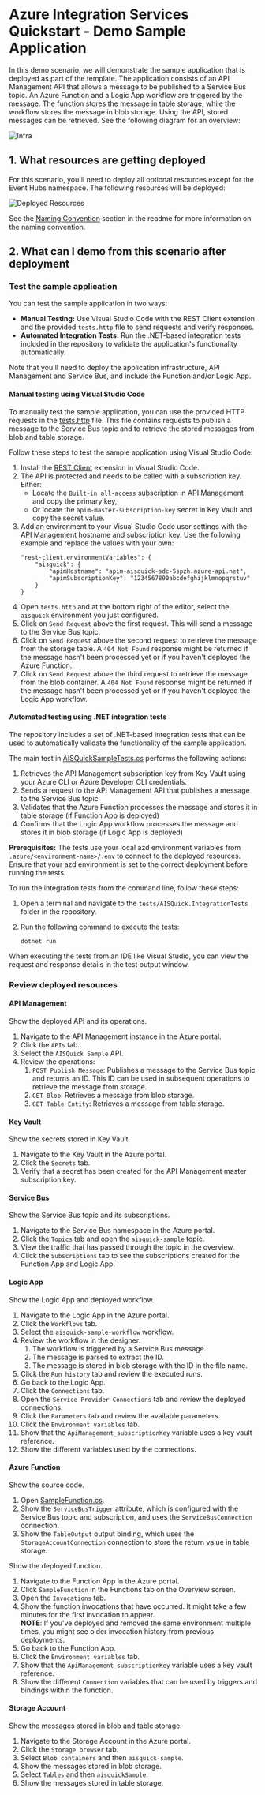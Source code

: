 # Azure Integration Services Quickstart - Demo Sample Application

In this demo scenario, we will demonstrate the sample application that is deployed as part of the template. The application consists of an API Management API that allows a message to be published to a Service Bus topic. An Azure Function and a Logic App workflow are triggered by the message. The function stores the message in table storage, while the workflow stores the message in blob storage. Using the API, stored messages can be retrieved. See the following diagram for an overview:

![Infra](https://raw.githubusercontent.com/ronaldbosma/azure-integration-services-quickstart/refs/heads/main/images/aisquick-diagrams-app.png)

## 1. What resources are getting deployed

For this scenario, you'll need to deploy all optional resources except for the Event Hubs namespace. The following resources will be deployed:

![Deployed Resources](https://raw.githubusercontent.com/ronaldbosma/azure-integration-services-quickstart/refs/heads/main/images/deployed-resources.png)

See the [Naming Convention](https://github.com/ronaldbosma/azure-integration-services-quickstart/blob/main/README.md#naming-convention) section in the readme for more information on the naming convention.


## 2. What can I demo from this scenario after deployment

### Test the sample application

You can test the sample application in two ways:

- **Manual Testing:** Use Visual Studio Code with the REST Client extension and the provided `tests.http` file to send requests and verify responses.
- **Automated Integration Tests:** Run the .NET-based integration tests included in the repository to validate the application's functionality automatically.

Note that you'll need to deploy the application infrastructure, API Management and Service Bus, and include the Function and/or Logic App.

#### Manual testing using Visual Studio Code

To manually test the sample application, you can use the provided HTTP requests in the [tests.http](https://github.com/ronaldbosma/azure-integration-services-quickstart/blob/main/tests/tests.http) file. 
This file contains requests to publish a message to the Service Bus topic and to retrieve the stored messages from blob and table storage.

Follow these steps to test the sample application using Visual Studio Code:

1. Install the [REST Client](https://marketplace.visualstudio.com/items?itemName=humao.rest-client) extension in Visual Studio Code. 
1. The API is protected and needs to be called with a subscription key. Either:
   - Locate the `Built-in all-access` subscription in API Management and copy the primary key,
   - Or locate the `apim-master-subscription-key` secret in Key Vault and copy the secret value.
1. Add an environment to your Visual Studio Code user settings with the API Management hostname and subscription key. Use the following example and replace the values with your own:
   ```
   "rest-client.environmentVariables": {
       "aisquick": {
           "apimHostname": "apim-aisquick-sdc-5spzh.azure-api.net",
           "apimSubscriptionKey": "1234567890abcdefghijklmnopqrstuv"
       }
   }
   ```
1. Open `tests.http` and at the bottom right of the editor, select the `aisquick` environment you just configured.
1. Click on `Send Request` above the first request. This will send a message to the Service Bus topic.
1. Click on `Send Request` above the second request to retrieve the message from the storage table. A `404 Not Found` response might be returned if the message hasn't been processed yet or if you haven't deployed the Azure Function.
1. Click on `Send Request` above the third request to retrieve the message from the blob container. A `404 Not Found` response might be returned if the message hasn't been processed yet or if you haven't deployed the Logic App workflow.

#### Automated testing using .NET integration tests

The repository includes a set of .NET-based integration tests that can be used to automatically validate the functionality of the sample application. 

The main test in [AISQuickSampleTests.cs](https://github.com/ronaldbosma/azure-integration-services-quickstart/blob/main/tests/AISQuick.IntegrationTests/AISQuickSampleTests.cs) performs the following actions:
1. Retrieves the API Management subscription key from Key Vault using your Azure CLI or Azure Developer CLI credentials.
1. Sends a request to the API Management API that publishes a message to the Service Bus topic
1. Validates that the Azure Function processes the message and stores it in table storage (if Function App is deployed)
1. Confirms that the Logic App workflow processes the message and stores it in blob storage (if Logic App is deployed)

**Prerequisites:** The tests use your local azd environment variables from `.azure/<environment-name>/.env` to connect to the deployed resources. Ensure that your azd environment is set to the correct deployment before running the tests.

To run the integration tests from the command line, follow these steps:
1. Open a terminal and navigate to the `tests/AISQuick.IntegrationTests` folder in the repository.
1. Run the following command to execute the tests:

   ```
   dotnet run
   ```

When executing the tests from an IDE like Visual Studio, you can view the request and response details in the test output window. 


### Review deployed resources

#### API Management

Show the deployed API and its operations.

1. Navigate to the API Management instance in the Azure portal.  
1. Click the `APIs` tab.  
1. Select the `AISQuick Sample` API.  
1. Review the operations:  
    1. `POST Publish Message`: Publishes a message to the Service Bus topic and returns an ID. This ID can be used in subsequent operations to retrieve the message from storage.  
    1. `GET Blob`: Retrieves a message from blob storage.  
    1. `GET Table Entity`: Retrieves a message from table storage.  

#### Key Vault  

Show the secrets stored in Key Vault.  

1. Navigate to the Key Vault in the Azure portal.  
1. Click the `Secrets` tab.  
1. Verify that a secret has been created for the API Management master subscription key.  

#### Service Bus  

Show the Service Bus topic and its subscriptions.  

1. Navigate to the Service Bus namespace in the Azure portal.  
1. Click the `Topics` tab and open the `aisquick-sample` topic.  
1. View the traffic that has passed through the topic in the overview.  
1. Click the `Subscriptions` tab to see the subscriptions created for the Function App and Logic App.  

#### Logic App  

Show the Logic App and deployed workflow.

1. Navigate to the Logic App in the Azure portal.  
1. Click the `Workflows` tab.  
1. Select the `aisquick-sample-workflow` workflow.  
1. Review the workflow in the designer:  
    1. The workflow is triggered by a Service Bus message.  
    1. The message is parsed to extract the ID.  
    1. The message is stored in blob storage with the ID in the file name.  
1. Click the `Run history` tab and review the executed runs.  
1. Go back to the Logic App.  
1. Click the `Connections` tab.  
1. Open the `Service Provider Connections` tab and review the deployed connections.  
1. Click the `Parameters` tab and review the available parameters.  
1. Click the `Environment variables` tab.  
1. Show that the `ApiManagement_subscriptionKey` variable uses a key vault reference.  
1. Show the different variables used by the connections.  

#### Azure Function  

Show the source code.  

1. Open [SampleFunction.cs](https://github.com/ronaldbosma/azure-integration-services-quickstart/blob/main/src/functionApp/SampleFunction.cs).  
1. Show the `ServiceBusTrigger` attribute, which is configured with the Service Bus topic and subscription, and uses the `ServiceBusConnection` connection.  
1. Show the `TableOutput` output binding, which uses the `StorageAccountConnection` connection to store the return value in table storage.  

Show the deployed function.  

1. Navigate to the Function App in the Azure portal.  
1. Click `SampleFunction` in the Functions tab on the Overview screen.
1. Open the `Invocations` tab.  
1. Show the function invocations that have occurred. It might take a few minutes for the first invocation to appear.  
   **NOTE**: If you've deployed and removed the same environment multiple times, you might see older invocation history from previous deployments.  
1. Go back to the Function App.  
1. Click the `Environment variables` tab.  
1. Show that the `ApiManagement_subscriptionKey` variable uses a key vault reference.  
1. Show the different `Connection` variables that can be used by triggers and bindings within the function.

#### Storage Account  

Show the messages stored in blob and table storage.  

1. Navigate to the Storage Account in the Azure portal.  
1. Click the `Storage browser` tab.  
1. Select `Blob containers` and then `aisquick-sample`.  
1. Show the messages stored in blob storage.  
1. Select `Tables` and then `aisquickSample`.  
1. Show the messages stored in table storage.  
